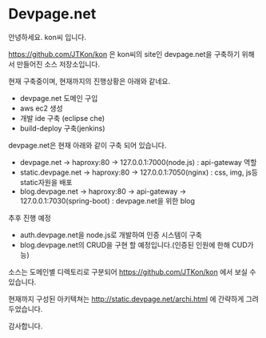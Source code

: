 # Devpage.net

안녕하세요. kon씨 입니다.

https://github.com/JTKon/kon 은 kon씨의 site인 devpage.net을 구축하기 위해서 만들어진 소스 저장소입니다.

현재 구축중이며, 현재까지의 진행상황은 아래와 같네요.

* devpage.net 도메인 구입
* aws ec2 생성
* 개발 ide 구축 (eclipse che)
* build-deploy 구축(jenkins)

devpage.net은 현재 아래와 같이 구축 되어 있습니다.

* devpage.net -> haproxy:80 -> 127.0.0.1:7000(node.js) : api-gateway 역할
* static.devpage.net -> haproxy:80 -> 127.0.0.1:7050(nginx) : css, img, js등 static자원을 배포
* blog.devpage.net -> haproxy:80 -> api-gateway -> 127.0.0.1:7030(spring-boot) : devpage.net을 위한 blog

추후 진행 예정

* auth.devpage.net을 node.js로 개발하여 인증 시스템이 구축
* blog.devpage.net의 CRUD을 구현 할 예정입니다.(인증된 인원에 한해 CUD가능)

소스는 도메인별 디렉토리로 구분되어 https://github.com/JTKon/kon 에서 보실 수 있습니다.

현재까지 구성된 아키텍쳐는 http://static.devpage.net/archi.html 에 간략하게 그려 두었습니다.

감사합니다.